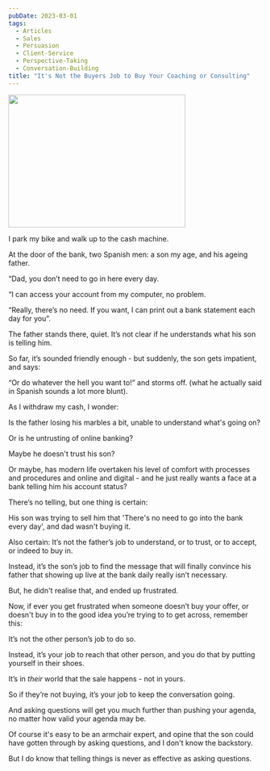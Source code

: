 ```yaml
---
pubDate: 2023-03-01
tags:
  - Articles
  - Sales
  - Persuasion
  - Client-Service
  - Perspective-Taking
  - Conversation-Building
title: "It's Not the Buyers Job to Buy Your Coaching or Consulting"
---
```

 
<img class="alignleft wp-image-21665" src="http://martinstellar.com/wp-content/uploads/2019/05/MartinStellar_Coaching_Illustrations-The-job-of-the-seller-1024x768.png" alt="" width="351" height="263" />


I park my bike and walk up to the cash machine.

At the door of the bank, two Spanish men: a son my age, and his ageing father.

“Dad, you don’t need to go in here every day.

“I can access your account from my computer, no problem.

“Really, there’s no need. If you want, I can print out a bank statement each day for you”.

The father stands there, quiet. It’s not clear if he understands what his son is telling him.

So far, it’s sounded friendly enough - but suddenly, the son gets impatient, and says:

“Or do whatever the hell you want to!” and storms off. (what he actually said in Spanish sounds a lot more blunt).

As I withdraw my cash, I wonder:

Is the father losing his marbles a bit, unable to understand what's going on?

Or is he untrusting of online banking?

Maybe he doesn't trust his son?

Or maybe, has modern life overtaken his level of comfort with processes and procedures and online and digital - and he just really wants a face at a bank telling him his account status?

There’s no telling, but one thing is certain:

His son was trying to sell him that 'There's no need to go into the bank every day', and dad wasn't buying it.

Also certain: It’s not the father’s job to understand, or to trust, or to accept, or indeed to buy in.

Instead, it’s the son’s job to find the message that will finally convince his father that showing up live at the bank daily really isn’t necessary.

But, he didn't realise that, and ended up frustrated.

Now, if ever you get frustrated when someone doesn’t buy your offer, or doesn't buy in to the good idea you’re trying to to get across, remember this:

It’s not the other person’s job to do so.

Instead, it’s your job to reach that other person, and you do that by putting yourself in their shoes.

It’s in <em>their</em> world that the sale happens - not in yours.

So if they’re not buying, it’s your job to keep the conversation going.

And asking questions will get you much further than pushing your agenda, no matter how valid your agenda may be.

Of course it's easy to be an armchair expert, and opine that the son could have gotten through by asking questions, and I don't know the backstory.

But I do know that telling things is never as effective as asking questions.

